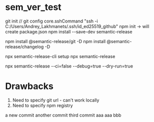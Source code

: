 # sem_ver_test

git init
// git config core.sshCommand "ssh -i C:/Users/Andrey_Lakhmanets/.ssh/id_ed25519_github"
npm init -> will create package.json
npm install --save-dev semantic-release


npm install @semantic-release/git -D
npm install @semantic-release/changelog -D


npx semantic-release-cli setup
npx semantic-release

npx semantic-release --ci=false --debug=true --dry-run=true


# Drawbacks
1. Need to specify git url - can't work locally
2. Need to specify npm registry



a new commit
another commit
third commit
aaa
aaa
bbb